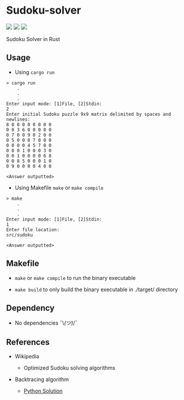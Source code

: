 # Sudoku-solver
[![](https://img.shields.io/badge/Category-Applications%20in%20Rust-E5A505?style=flat-square)]() [![](https://img.shields.io/badge/Language-Rust-E5A505?style=flat-square)]() [![](https://img.shields.io/badge/Version-0.1.2-E5A505?style=flat-square&color=green)]()

Sudoku Solver in Rust

## Usage

- Using `cargo run`

```shell
> cargo run
    .
    .
    .
Enter input mode: [1]File, [2]Stdin:
2
Enter initial Sudoku puzzle 9x9 matrix delimited by spaces and newlines:
8 0 0 0 0 0 0 0 0
0 0 3 6 0 0 0 0 0
0 7 0 0 9 0 2 0 0
0 5 0 0 0 7 0 0 0
0 0 0 0 4 5 7 0 0
0 0 0 1 0 0 0 3 0
0 0 1 0 0 0 0 6 8
0 0 8 5 0 0 0 1 0
0 9 0 0 0 0 4 0 0

<Answer outputted>
```

- Using Makefile `make` or `make compile`

```shell
> make
    .
    .
    .
Enter input mode: [1]File, [2]Stdin:
1
Enter file location:
src/sudoku

<Answer outputted>
```

## Makefile

- `make` or `make compile` to run the binary executable

- `make build` to only build the binary executable in ./target/ directory

## Dependency

- No dependencies   ¯\\_(ツ)_/¯

## References

- Wikipedia
  
  - Optimized Sudoku solving algorithms

- Backtracing algorithm

  - [Python Solution](https://youtu.be/eqUwSA0xI-s)
